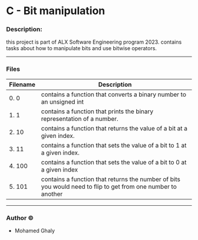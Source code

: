# C - Bit manipulation



### Description:

this project is part of ALX Software Engineering program 2023.
contains tasks about how to manipulate bits and use bitwise operators.

-------------

### Files

|Filename		| Description		|
|-----------------------|-----------------------|
|0. 0			|contains a function that converts a binary number to an unsigned int |
|1. 1			|contains a function that prints the binary representation of a number.|
|2. 10			|contains a function that returns the value of a bit at a given index.|
|3. 11			|contains a function that sets the value of a bit to 1 at a given index.|
|4. 100			|contains a function that sets the value of a bit to 0 at a given index|
|5. 101			|contains a function that returns the number of bits you would need to flip to get from one number to another|

-------------
### Author &copy;

- Mohamed Ghaly
